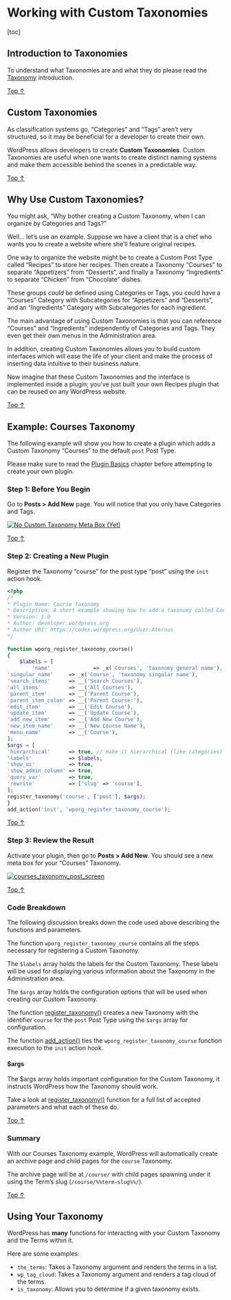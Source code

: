 # Working with Custom Taxonomies

[toc]


## Introduction to Taxonomies
To understand what Taxonomies are and what they do please read the [Taxonomy](https://developer.wordpress.org/plugins/taxonomy/) introduction.

[Top ↑](https://developer.wordpress.org/plugins/taxonomies/working-with-custom-taxonomies/#top)

## Custom Taxonomies 

As classification systems go, “Categories” and “Tags” aren’t very structured, so it may be beneficial for a developer to create their own.

WordPress allows developers to create **Custom Taxonomies**. Custom Taxonomies are useful when one wants to create distinct naming systems and make them accessible behind the scenes in a predictable way.

[Top ↑](https://developer.wordpress.org/plugins/taxonomies/working-with-custom-taxonomies/#top)

## Why Use Custom Taxonomies? 

You might ask, “Why bother creating a Custom Taxonomy, when I can organize by Categories and Tags?”

Well… let’s use an example. Suppose we have a client that is a chef who wants you to create a website where she’ll feature original recipes.

One way to organize the website might be to create a Custom Post Type called “Recipes” to store her recipes. Then create a Taxonomy “Courses” to separate “Appetizers” from “Desserts”, and finally a Taxonomy “Ingredients” to separate “Chicken” from “Chocolate” dishes.

These groups *could* be defined using Categories or Tags, you could have a “Courses” Category with Subcategories for “Appetizers” and “Desserts”, and an “Ingredients” Category with Subcategories for each ingredient.

The main advantage of using Custom Taxonomies is that you can reference “Courses” and “Ingredients” independently of Categories and Tags. They even get their own menus in the Administration area.

In addition, creating Custom Taxonomies allows you to build custom interfaces which will ease the life of your client and make the process of inserting data intuitive to their business nature.

Now imagine that these Custom Taxonomies and the interface is implemented inside a plugin; you’ve just built your own Recipes plugin that can be reused on any WordPress website.

[Top ↑](https://developer.wordpress.org/plugins/taxonomies/working-with-custom-taxonomies/#top)

## Example: Courses Taxonomy 

The following example will show you how to create a plugin which adds a Custom Taxonomy “Courses” to the default `post` Post Type.

Please make sure to read the [Plugin Basics](https://developer.wordpress.org/plugin/the-basics/) chapter before attempting to create your own plugin.

### Step 1: Before You Begin 

Go to **Posts > Add New** page. You will notice that you only have Categories and Tags.

[![No Custom Taxonomy Meta Box (Yet)](https://make.wordpress.org/docs/files/2014/02/no-custom-taxonomy-meta-box.png)](https://make.wordpress.org/docs/files/2014/02/no-custom-taxonomy-meta-box.png)

[Top ↑](https://developer.wordpress.org/plugins/taxonomies/working-with-custom-taxonomies/#top)

### Step 2: Creating a New Plugin

Register the Taxonomy “course” for the post type “post” using the `init` action hook.

```php
<?php
/*
* Plugin Name: Course Taxonomy
* Description: A short example showing how to add a taxonomy called Course.
* Version: 1.0
* Author: developer.wordpress.org
* Author URI: https://codex.wordpress.org/User:Aternus
*/
 
function wporg_register_taxonomy_course()
{
    $labels = [
        'name'              => _x('Courses', 'taxonomy general name'),
'singular_name'     => _x('Course', 'taxonomy singular name'),
'search_items'      => __('Search Courses'),
'all_items'         => __('All Courses'),
'parent_item'       => __('Parent Course'),
'parent_item_colon' => __('Parent Course:'),
'edit_item'         => __('Edit Course'),
'update_item'       => __('Update Course'),
'add_new_item'      => __('Add New Course'),
'new_item_name'     => __('New Course Name'),
'menu_name'         => __('Course'),
];
$args = [
'hierarchical'      => true, // make it hierarchical (like categories)
'labels'            => $labels,
'show_ui'           => true,
'show_admin_column' => true,
'query_var'         => true,
'rewrite'           => ['slug' => 'course'],
];
register_taxonomy('course', ['post'], $args);
}
add_action('init', 'wporg_register_taxonomy_course');
```


[Top ↑](https://developer.wordpress.org/plugins/taxonomies/working-with-custom-taxonomies/#top)

### Step 3: Review the Result 

Activate your plugin, then go to **Posts > Add New**. You should see a new meta box for your “Courses” Taxonomy.

[![courses_taxonomy_post_screen](https://make.wordpress.org/docs/files/2014/02/courses_taxonomy_post_screen-1024x545.png)](https://make.wordpress.org/docs/files/2014/02/courses_taxonomy_post_screen.png)

[Top ↑](https://developer.wordpress.org/plugins/taxonomies/working-with-custom-taxonomies/#top)

### Code Breakdown 

The following discussion breaks down the code used above describing the functions and parameters.

The function `wporg_register_taxonomy_course` contains all the steps necessary for registering a Custom Taxonomy.

The `$labels` array holds the labels for the Custom Taxonomy.
These labels will be used for displaying various information about the Taxonomy in the Administration area.

The `$args` array holds the configuration options that will be used when creating our Custom Taxonomy.

The function [register_taxonomy()](https://developer.wordpress.org/reference/functions/register_taxonomy/) creates a new Taxonomy with the identifier `course` for the `post` Post Type using the `$args` array for configuration.

The function [add_action()](https://developer.wordpress.org/reference/functions/add_action/) ties the `wporg_register_taxonomy_course` function execution to the `init` action hook.

#### $args 

The $args array holds important configuration for the Custom Taxonomy, it instructs WordPress how the Taxonomy should work.

Take a look at [register_taxonomy()](https://developer.wordpress.org/reference/functions/register_taxonomy/) function for a full list of accepted parameters and what each of these do.

[Top ↑](https://developer.wordpress.org/plugins/taxonomies/working-with-custom-taxonomies/#top)

### Summary 

With our Courses Taxonomy example, WordPress will automatically create an archive page and child pages for the `course` Taxonomy.

The archive page will be at `/course/` with child pages spawning under it using the Term’s slug (`/course/%%term-slug%%/`).

[Top ↑](https://developer.wordpress.org/plugins/taxonomies/working-with-custom-taxonomies/#top)

## Using Your Taxonomy 

WordPress has **many** functions for interacting with your Custom Taxonomy and the Terms within it.

Here are some examples:

- `the_terms`: Takes a Taxonomy argument and renders the terms in a list.
- `wp_tag_cloud`: Takes a Taxonomy argument and renders a tag cloud of the terms.
- `is_taxonomy`: Allows you to determine if a given taxonomy exists.